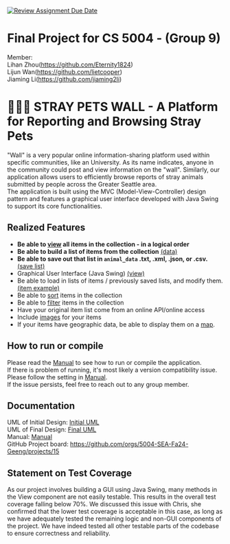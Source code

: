[![Review Assignment Due Date](https://classroom.github.com/assets/deadline-readme-button-22041afd0340ce965d47ae6ef1cefeee28c7c493a6346c4f15d667ab976d596c.svg)](https://classroom.github.com/a/IE0ITl4j)
# Final Project for CS 5004 - (Group 9)
Member:  
Lihan Zhou(https://github.com/Eternity1824)  
Lijun Wan(https://github.com/lietcooper)  
Jiaming Li(https://github.com/jiaming2li)


# 🐶🐱🐰 STRAY PETS WALL - A Platform for Reporting and Browsing Stray Pets

"Wall" is a very popular online information-sharing platform used within specific communities, like an University. As its name indicates, anyone in the community could post and view information on the "wall".
Similarly, our application allows users to efficiently browse reports of stray animals submitted by people across the Greater Seattle area.   
The application is built using the MVC (Model-View-Controller) design pattern and features a graphical user interface developed with Java Swing to support its core functionalities.


## Realized Features

* **Be able to [view](Manual/screen_shot/run_main.png) all items in the collection - in a logical order**
* **Be able to build a list of items from the collection** [(data)](data/posted_animals.csv)
* **Be able to save out that list in `animal_data` .txt, .xml, .json, or .csv.** [(save list)](Manual/screen_shot/export.png)
* Graphical User Interface (Java Swing) [(view)](Manual/screen_shot/map_all.jpg)
* Be able to load in lists of items / previously saved lists, and modify them. [(item example)](Manual/screen_shot/animal_list.png)
* Be able to [sort](Manual/screen_shot/sort_by_date.png) items in the collection
* Be able to [filter](Manual/screen_shot/filter_panel.png) items in the collection
* Have your original item list come from an online API/online access
* Include [images](data/image) for your items
* If your items have geographic data, be able to display them on a [map](Manual/screen_shot/map_all.jpg).



## How to run or compile
Please read the [Manual](Manual/Manual.md) to see how to run or compile the application.   
If there is problem of running, it's most likely a version compatibility issue. Please follow the setting in [Manual](Manual/Manual.md).   
If the issue persists, feel free to reach out to any group member.


## Documentation
UML of Initial Design: [Initial UML](DesignDocuments/InitialDesign/InitialDesign.md)  
UML of Final Design: [Final UML](DesignDocuments/FinalDesign.md)  
Manual: [Manual](Manual/Manual.md)  
GitHub Project board: https://github.com/orgs/5004-SEA-Fa24-Geeng/projects/15  



## Statement on Test Coverage
As our project involves building a GUI using Java Swing, many methods in the View component are not easily testable. This results in the overall test coverage falling below 70%.
We discussed this issue with Chris, she confirmed that the lower test coverage is acceptable in this case, as long as we have adequately tested the remaining logic and non-GUI components of the project.
We have indeed tested all other testable parts of the codebase to ensure correctness and reliability.
